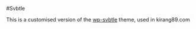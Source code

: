 #Svbtle

This is a customised version of the [wp-svbtle](https://github.com/themeskult/wp-svbtle) theme, used in kirang89.com


